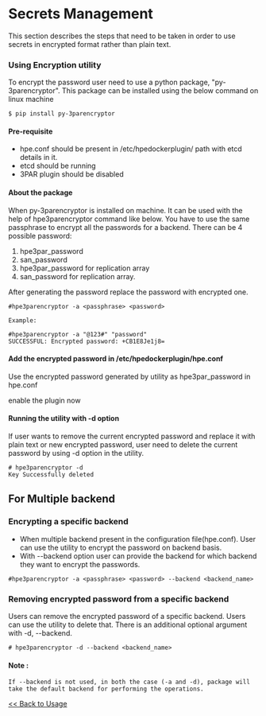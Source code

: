 # Secrets Management #

This section describes the steps that need to be taken in order to use secrets in encrypted format rather than plain text.

### Using Encryption utility

To encrypt the password user need to use a python package, "py-3parencryptor".
This package can be installed using the below command on linux machine

````
$ pip install py-3parencryptor

````

#### Pre-requisite

- hpe.conf should be present in /etc/hpedockerplugin/ path with etcd details in it.
- etcd should be running
- 3PAR plugin should be disabled

#### About the package

When py-3parencryptor is installed on machine. It can be used with the help of hpe3parencryptor command like below.
You have to  use the same passphrase to encrypt all the passwords for a backend.
There can be 4 possible password:
1. hpe3par_password
2. san_password  
3. hpe3par_password for replication array
4. san_password for replication array.

After generating the password replace the password with encrypted one.

````
#hpe3parencryptor -a <passphrase> <password>

Example: 

#hpe3parencryptor -a "@123#" "password"
SUCCESSFUL: Encrypted password: +CB1E8Je1j8=

````
#### Add the encrypted password in /etc/hpedockerplugin/hpe.conf

Use the encrypted password generated by utility as hpe3par_password in hpe.conf 

enable the plugin now

#### Running the utility with -d option
 If user wants to remove the current encrypted password and replace it with plain text or new encrypted password,
user need to delete the current password by using -d option in the utility.

````
# hpe3parencryptor -d
Key Successfully deleted
````
## For Multiple backend

### Encrypting a specific backend
- When multiple backend present in the configuration file(hpe.conf). User can use the utility to encrypt the password on backend basis.
- With --backend option user can provide the backend for which backend they want to encrypt the passwords.

````
#hpe3parencryptor -a <passphrase> <password> --backend <backend_name>

````
### Removing encrypted password from a specific backend

Users can remove the encrypted password of a specific backend. Users can use the utility to delete that.
There is an additional optional argument with -d, --backend.

````
# hpe3parencryptor -d --backend <backend_name>

````

#### Note : 
````
If --backend is not used, in both the case (-a and -d), package will take the default backend for performing the operations.
````


[<< Back to Usage](usage.md)
